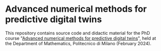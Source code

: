 # Advanced numerical methods for predictive digital twins

This repository contains source code and didactic material for the PhD course "[Advanced numerical methods for predictive digital twins](https://www11.ceda.polimi.it/manifestidott/manifestidott/controller/MainPublic.do?EVN_DETTAGLIOINSEGNAMENTO=EVENTO&c_insegn=057418&aa=2021&k_corso_la=1385&lang=EN)", held at the Department of Mathematics, Politecnico di Milano (February 2024).
